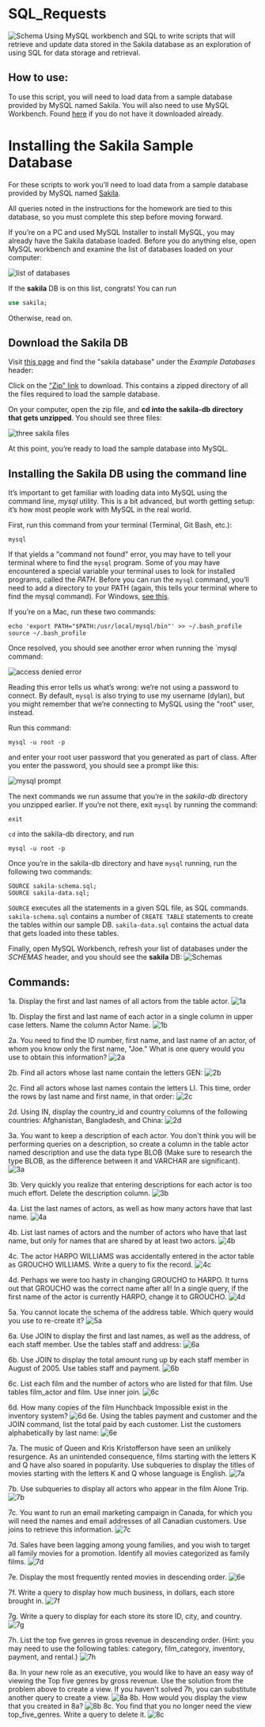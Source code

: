 # SQL_Requests
![Schema](https://github.com/SamLingle/SQL_Sakila_Requests/blob/master/Sakila%20requests%20Images/sakila_schema.svg)
Using MySQL workbench and SQL to write scripts that will retrieve and update data stored in the Sakila database as an exploration of using SQL for data storage and retrieval. 

## How to use:
To use this script, you will need to load data from a sample database provided by MySQL named Sakila. You will also need to use MySQL Workbench. Found [here](https://dev.mysql.com/downloads/workbench/) if you do not have it downloaded already.

# Installing the Sakila Sample Database

For these scripts to work you’ll need to load data from a sample database provided by MySQL named [Sakila](https://dev.mysql.com/doc/sakila/en/sakila-installation.html).

All queries noted in the instructions for the homework are tied to this database, so you must complete this step before moving forward.

If you’re on a PC and used MySQL Installer to install MySQL, you may already have the Sakila database loaded. Before you do anything else, open MySQL workbench and examine the list of databases loaded on your computer:

![list of databases](https://github.com/SamLingle/SQL_Sakila_Requests/blob/master/Sakila%20requests%20Images/All_Schemas.png)

If the **sakila** DB is on this list, congrats! You can run

```sql
use sakila;
```

Otherwise, read on.

## Download the Sakila DB

Visit [this page](https://dev.mysql.com/doc/index-other.html) and find the "sakila database" under the _Example Databases_ header:

Click on the ["Zip" link](http://downloads.mysql.com/docs/sakila-db.zip) to download. This contains a zipped directory of all the files required to load the sample database.

On your computer, open the zip file, and **cd into the sakila-db directory that gets unzipped**. You should see three files:

![three sakila files](https://github.com/SamLingle/SQL_Sakila_Requests/blob/master/Sakila%20requests%20Images/three_files.png)

At this point, you’re ready to load the sample database into MySQL.

## Installing the Sakila DB using the command line

It’s important to get familiar with loading data into MySQL using the command line, _mysql_ utility. This is a bit advanced, but worth getting setup: it’s how most people work with MySQL in the real world.

First, run this command from your terminal (Terminal, Git Bash, etc.):

```
mysql
```

If that yields a "command not found" error, you may have to tell your terminal where to find the `mysql` program. Some of you may have encountered a special variable your terminal uses to look for installed programs, called the _PATH_. Before you can run the `mysql` command, you’ll need to add a directory to your PATH (again, this tells your terminal where to find the mysql command). For Windows, [see this](https://dev.mysql.com/doc/mysql-windows-excerpt/5.7/en/mysql-installation-windows-path.html).

If you’re on a Mac, run these two commands:

```
echo 'export PATH="$PATH:/usr/local/mysql/bin"' >> ~/.bash_profile
source ~/.bash_profile
```

Once resolved, you should see another error when running the \`mysql command:

![access denied error](https://github.com/SamLingle/SQL_Sakila_Requests/blob/master/Sakila%20requests%20Images/Once_resolved.png)

Reading this error tells us what’s wrong: we’re not using a password to connect. By default, `mysql` is also trying to use my username (dylan), but you might remember that we’re connecting to MySQL using the "root" user, instead.

Run this command:

```
mysql -u root -p
```

and enter your root user password that you generated as part of class. After you enter the password, you should see a prompt like this:

![mysql prompt](https://github.com/SamLingle/SQL_Sakila_Requests/blob/master/Sakila%20requests%20Images/prompt.png)

The next commands we run assume that you’re in the _sakila-db_ directory you unzipped earlier. If you’re not there, exit `mysql` by running the command:

```
exit
```

`cd` into the sakila-db directory, and run

```
mysql -u root -p
```

Once you’re in the sakila-db directory and have `mysql` running, run the following two commands:

```
SOURCE sakila-schema.sql;
SOURCE sakila-data.sql;
```

`SOURCE` executes all the statements in a given SQL file, as SQL commands. `sakila-schema.sql` contains a number of `CREATE TABLE` statements to create the tables within our sample DB. `sakila-data.sql` contains the actual data that gets loaded into these tables.

Finally, open MySQL Workbench, refresh your list of databases under the _SCHEMAS_ header, and you should see the **sakila** DB:
![Schemas](https://github.com/SamLingle/SQL_Sakila_Requests/blob/master/Sakila%20requests%20Images/Schemas-w:sakila.png)

## Commands:
1a. Display the first and last names of all actors from the table actor.
![1a](https://github.com/SamLingle/SQL_Sakila_Requests/blob/master/Sakila%20requests%20Images/1a.png)

1b. Display the first and last name of each actor in a single column in upper case letters. Name the column Actor Name.
![1b](https://github.com/SamLingle/SQL_Sakila_Requests/blob/master/Sakila%20requests%20Images/1b.png)


2a. You need to find the ID number, first name, and last name of an actor, of whom you know only the first name, "Joe." What is one query would you use to obtain this information?
![2a](https://github.com/SamLingle/SQL_Sakila_Requests/blob/master/Sakila%20requests%20Images/2a.png)

2b. Find all actors whose last name contain the letters GEN:
![2b](https://github.com/SamLingle/SQL_Sakila_Requests/blob/master/Sakila%20requests%20Images/2b.png)

2c. Find all actors whose last names contain the letters LI. This time, order the rows by last name and first name, in that order:
![2c](https://github.com/SamLingle/SQL_Sakila_Requests/blob/master/Sakila%20requests%20Images/2c.png)

2d. Using IN, display the country_id and country columns of the following countries: Afghanistan, Bangladesh, and China:
![2d](https://github.com/SamLingle/SQL_Sakila_Requests/blob/master/Sakila%20requests%20Images/2d.png)



3a. You want to keep a description of each actor. You don't think you will be performing queries on a description, so create a column in the table actor named description and use the data type BLOB (Make sure to research the type BLOB, as the difference between it and VARCHAR are significant).
![3a](https://github.com/SamLingle/SQL_Sakila_Requests/blob/master/Sakila%20requests%20Images/3a.png)

3b. Very quickly you realize that entering descriptions for each actor is too much effort. Delete the description column.
![3b](https://github.com/SamLingle/SQL_Sakila_Requests/blob/master/Sakila%20requests%20Images/3b.png)



4a. List the last names of actors, as well as how many actors have that last name.
![4a](https://github.com/SamLingle/SQL_Sakila_Requests/blob/master/Sakila%20requests%20Images/4a.png)

4b. List last names of actors and the number of actors who have that last name, but only for names that are shared by at least two actors.
![4b](https://github.com/SamLingle/SQL_Sakila_Requests/blob/master/Sakila%20requests%20Images/4b.png)

4c. The actor HARPO WILLIAMS was accidentally entered in the actor table as GROUCHO WILLIAMS. Write a query to fix the record.
![4c](https://github.com/SamLingle/SQL_Sakila_Requests/blob/master/Sakila%20requests%20Images/4c.png)

4d. Perhaps we were too hasty in changing GROUCHO to HARPO. It turns out that GROUCHO was the correct name after all! In a single query, if the first name of the actor is currently HARPO, change it to GROUCHO.
![4d](https://github.com/SamLingle/SQL_Sakila_Requests/blob/master/Sakila%20requests%20Images/4d.png)



5a. You cannot locate the schema of the address table. Which query would you use to re-create it?
![5a](https://github.com/SamLingle/SQL_Sakila_Requests/blob/master/Sakila%20requests%20Images/5a.png)



6a. Use JOIN to display the first and last names, as well as the address, of each staff member. Use the tables staff and address:
![6a](https://github.com/SamLingle/SQL_Sakila_Requests/blob/master/Sakila%20requests%20Images/6a.png)

6b. Use JOIN to display the total amount rung up by each staff member in August of 2005. Use tables staff and payment.
![6b](https://github.com/SamLingle/SQL_Sakila_Requests/blob/master/Sakila%20requests%20Images/6b.png)

6c. List each film and the number of actors who are listed for that film. Use tables film_actor and film. Use inner join.
![6c](https://github.com/SamLingle/SQL_Sakila_Requests/blob/master/Sakila%20requests%20Images/6c.png)

6d. How many copies of the film Hunchback Impossible exist in the inventory system?
![6d](https://github.com/SamLingle/SQL_Sakila_Requests/blob/master/Sakila%20requests%20Images/6d.png)
6e. Using the tables payment and customer and the JOIN command, list the total paid by each customer. List the customers alphabetically by last name:
![6e](https://github.com/SamLingle/SQL_Sakila_Requests/blob/master/Sakila%20requests%20Images/6e.png)


7a. The music of Queen and Kris Kristofferson have seen an unlikely resurgence. As an unintended consequence, films starting with the letters K and Q have also soared in popularity. Use subqueries to display the titles of movies starting with the letters K and Q whose language is English.
![7a](https://github.com/SamLingle/SQL_Sakila_Requests/blob/master/Sakila%20requests%20Images/7a.png)

7b. Use subqueries to display all actors who appear in the film Alone Trip.
![7b](https://github.com/SamLingle/SQL_Sakila_Requests/blob/master/Sakila%20requests%20Images/7b.png)

7c. You want to run an email marketing campaign in Canada, for which you will need the names and email addresses of all Canadian customers. Use joins to retrieve this information.
![7c](https://github.com/SamLingle/SQL_Sakila_Requests/blob/master/Sakila%20requests%20Images/7c.png)

7d. Sales have been lagging among young families, and you wish to target all family movies for a promotion. Identify all movies categorized as family films.
![7d](https://github.com/SamLingle/SQL_Sakila_Requests/blob/master/Sakila%20requests%20Images/7d.png)

7e. Display the most frequently rented movies in descending order.
![6e](https://github.com/SamLingle/SQL_Sakila_Requests/blob/master/Sakila%20requests%20Images/6e.png)

7f. Write a query to display how much business, in dollars, each store brought in.
![7f](https://github.com/SamLingle/SQL_Sakila_Requests/blob/master/Sakila%20requests%20Images/7f.png)

7g. Write a query to display for each store its store ID, city, and country.
![7g](https://github.com/SamLingle/SQL_Sakila_Requests/blob/master/Sakila%20requests%20Images/7g.png)

7h. List the top five genres in gross revenue in descending order. (Hint: you may need to use the following tables: category, film_category, inventory, payment, and rental.)
![7h](https://github.com/SamLingle/SQL_Sakila_Requests/blob/master/Sakila%20requests%20Images/7h.png)



8a. In your new role as an executive, you would like to have an easy way of viewing the Top five genres by gross revenue. Use the solution from the problem above to create a view. If you haven't solved 7h, you can substitute another query to create a view.
![8a](https://github.com/SamLingle/SQL_Sakila_Requests/blob/master/Sakila%20requests%20Images/8a.png)
8b. How would you display the view that you created in 8a?
![8b](https://github.com/SamLingle/SQL_Sakila_Requests/blob/master/Sakila%20requests%20Images/8b.png)
8c. You find that you no longer need the view top_five_genres. Write a query to delete it.
![8c](https://github.com/SamLingle/SQL_Sakila_Requests/blob/master/Sakila%20requests%20Images/8c.png)
